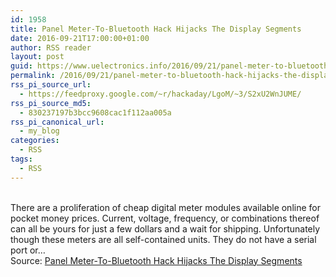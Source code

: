 ```yaml
---
id: 1958
title: Panel Meter-To-Bluetooth Hack Hijacks The Display Segments
date: 2016-09-21T17:00:00+01:00
author: RSS reader
layout: post
guid: https://www.uelectronics.info/2016/09/21/panel-meter-to-bluetooth-hack-hijacks-the-display-segments/
permalink: /2016/09/21/panel-meter-to-bluetooth-hack-hijacks-the-display-segments/
rss_pi_source_url:
  - https://feedproxy.google.com/~r/hackaday/LgoM/~3/S2xU2WnJUME/
rss_pi_source_md5:
  - 830237197b3bcc9608cac1f112aa005a
rss_pi_canonical_url:
  - my_blog
categories:
  - RSS
tags:
  - RSS
---
```

&#013;  
There are a proliferation of cheap digital meter modules available online for pocket money prices. Current, voltage, frequency, or combinations thereof can all be yours for just a few dollars and a wait for shipping. Unfortunately though these meters are all self-contained units. They do not have a serial port or…&#013;  
Source: <a href="https://feedproxy.google.com/~r/hackaday/LgoM/~3/S2xU2WnJUME/" target="_blank">Panel Meter-To-Bluetooth Hack Hijacks The Display Segments</a>